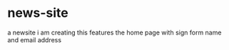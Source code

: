 # news-site
a newsite i am creating
this features the home page
with sign form
name and email address
